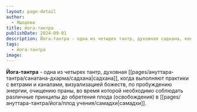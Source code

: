 ```yaml
---
layout: page-detail
author:
  - Яшодеви
title: йога-тантра
publishDate: 2024-09-01
description: Йога-тантра - одна из четырех тантр, духовная садхана, когда выполняют практики с ветрами и каналами, визуализацией божеств, по пробуждению энергии, очищению праны, во время которой необходимо соблюдать различные принципы до обретения плода (освобождения) в самадхи.
tags:
  - йога-тантра
image:
---
```

**Йога-тантра** - одна из четырех тантр, духовная [[pages/ануттара-тантра/санатана-дхарма/садхана|садхана]], когда выполняют практики с ветрами и каналами, визуализацией божеств, по пробуждению энергии, очищению праны, во время которой необходимо соблюдать различные принципы до обретения плода (освобождения) в [[pages/ануттара-тантра/йога/плод учения/самадхи|самадхи]].

